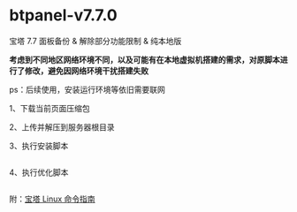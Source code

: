 # btpanel-v7.7.0

宝塔 7.7 面板备份 &amp; 解除部分功能限制 & 纯本地版

**考虑到不同地区网络环境不同，以及可能有在本地虚拟机搭建的需求，对原脚本进行了修改，避免因网络环境干扰搭建失败**

ps：后续使用，安装运行环境等依旧需要联网

1、下载当前页面压缩包

2、上传并解压到服务器根目录

3、执行安装脚本

```

```

4、执行优化脚本

```

```

附：[宝塔 Linux 命令指南](https://www.bt.cn/new/btcode.html)